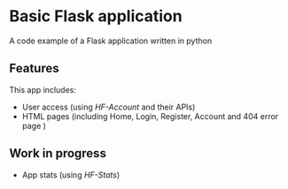 # Basic Flask application

A code example of a Flask application written in python

## Features
This app includes:
- User access (using *HF-Account* and their APIs)
- HTML pages (including Home, Login, Register, Account and 404 error page )


## Work in progress
- App stats (using *HF-Stats*)
